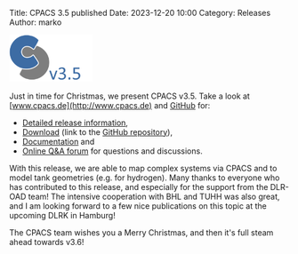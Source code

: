 Title: CPACS 3.5 published
Date: 2023-12-20 10:00
Category: Releases
Author: marko

<img src="images/cpacs_logo_v3_5.png"
     alt="cpacs_logo_v3_5"
     width="150px">

Just in time for Christmas, we present CPACS v3.5. Take a look at [www.cpacs.de](http://www.cpacs.de) and [GitHub](https://github.com/DLR-SL/CPACS) for:

-   [Detailed release information](https://github.com/DLR-SL/CPACS/milestone/9?closed=1),
-   [Download](https://cpacs.de/pages/download.html) (link to the [GitHub repository](https://github.com/DLR-SL/CPACS/releases/tag/v3.5)),
-   [Documentation](https://cpacs.de/pages/documentation.html) and
-   [Online Q&A forum](https://cpacs.de/pages/forum.html) for questions and discussions.

With this release, we are able to map complex systems via CPACS and to model tank geometries (e.g. for hydrogen). Many thanks to everyone who has contributed to this release, and especially for the support from the DLR-OAD team! The intensive cooperation with BHL and TUHH was also great, and I am looking forward to a few nice publications on this topic at the upcoming DLRK in Hamburg!

The CPACS team wishes you a Merry Christmas, and then it's full steam ahead towards v3.6!